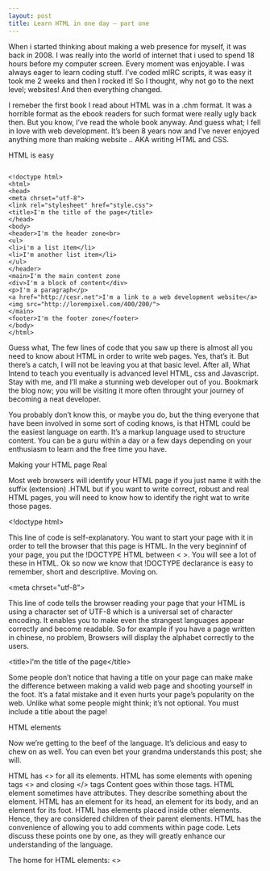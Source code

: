 ```yaml
---
layout: post
title: Learn HTML in one day – part one
---
```


When i started thinking about making a web presence for myself, it was back in 2008. I was really into the world of internet that i used to spend 18 hours before my computer screen. Every moment was enjoyable. I was always eager to learn coding stuff. I’ve coded mIRC scripts, it was easy it took me 2 weeks and then I rocked it! So I thought, why not go to the next level; websites! And then everything changed.

I remeber the first book I read about HTML was in a .chm format. It was a horrible format as the ebook readers for such format were really ugly back then. But you know, I’ve read the whole book anyway. And guess what; I fell in love with web development. It’s been 8 years now and I’ve never enjoyed anything more than making website .. AKA writing HTML and CSS.

HTML is easy
<pre lang="no-highlight"><code>
&lt;!doctype html&gt;
&lt;html&gt;
&lt;head&gt;
&lt;meta chrset="utf-8"&gt;
&lt;link rel="stylesheet" href="style.css"&gt;
&lt;title&gt;I'm the title of the page&lt;/title&gt;
&lt;/head&gt;
&lt;body&gt;
&lt;header&gt;I'm the header zone&lt;br&gt;
&lt;ul&gt;
&lt;li&gt;i'm a list item&lt;/li&gt;
&lt;li&gt;I'm another list item&lt;/li&gt;
&lt;/ul&gt;
&lt;/header&gt;
&lt;main&gt;I'm the main content zone
&lt;div&gt;I'm a block of content&lt;/div&gt;
&lt;p&gt;I'm a paragraph&lt;/p&gt;
&lt;a href="http://cesr.net"&gt;I'm a link to a web development website&lt;/a&gt;
&lt;img src="http://lorempixel.com/400/200/"&gt;
&lt;/main&gt;
&lt;footer&gt;I'm the footer zone&lt;/footer&gt;
&lt;/body&gt;
&lt;/html&gt;
</code></pre>
Guess what, The few lines of code that you saw up there is almost all you need to know about HTML in order to write web pages. Yes, that’s it. But there’s a catch, I will not be leaving you at that basic level. After all, What Intend to teach you eventually is advanced level HTML, css and Javascript. Stay with me, and I’ll make a stunning web developer out of you. Bookmark the blog now; you will be visiting it more often throught your journey of becoming a neat developer.

You probably don’t know this, or maybe you do, but the thing everyone that have been involved in some sort of coding knows, is that HTML could be the easiest language on earth. It’s a markup language used to structure content. You can be a guru within a day or a few days depending on your enthusiasm to learn and the free time you have.

Making your HTML page Real

Most web browsers will identify your HTML page if you just name it with the suffix (extension) .HTML but if you want to write correct, robust and real HTML pages, you will need to know how to identify the right wat to write those pages.

&lt;!doctype html&gt;

This line of code is self-explanatory. You want to start your page with it in order to tell the browser that this page is HTML. In the very beginninf of your page, you put the !DOCTYPE HTML between &lt; &gt;. You will see a lot of these in HTML. Ok so now we know that !DOCTYPE declarance is easy to remember, short and descriptive. Moving on.

&lt;meta chrset="utf-8"&gt;

This line of code tells the browser reading your page that your HTML is using a character set of UTF-8 which is a universal set of character encoding. It enables you to make even the strangest languages appear correctly and become readable. So for example if you have a page written in chinese, no problem, Browsers will display the alphabet correctly to the users.

&lt;title&gt;I'm the title of the page&lt;/title&gt;

Some people don’t notice that having a title on your page can make make the difference between making a valid web page and shooting yourself in the foot. It’s a fatal mistake and it even hurts your page’s popularity on the web. Unlike what some people might think; it’s not optional. You must include a title about the page!

HTML elements

Now we’re getting to the beef of the language. It’s delicious and easy to chew on as well. You can even bet your grandma understands this post; she will.

HTML has &lt;&gt; for all its elements.
HTML has some elements with opening tags &lt;&gt; and closing &lt;/&gt; tags
Content goes within those tags.
HTML element sometimes have attributes. They describe something about the element.
HTML has an element for its head, an element for its body, and an element for its foot.
HTML has elements placed inside other elements. Hence, they are considered children of their parent elements.
HTML has the convenience of allowing you to add comments within page code.
Lets discuss these points one by one, as they will greatly enhance our understanding of the language.

 

The home for HTML elements: &lt;&gt;

